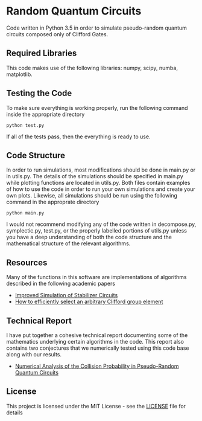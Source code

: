 # Random Quantum Circuits
Code written in Python 3.5 in order to simulate pseudo-random quantum circuits composed only of Clifford Gates.

## Required Libraries
This code makes use of the following libraries: numpy, scipy, numba, matplotlib. 

## Testing the Code 
To make sure everything is working properly, run the following command inside the appropriate directory
```
python test.py 
```
If all of the tests pass, then the everything is ready to use. 

## Code Structure 
In order to run simulations, most modifications should be done in main.py or in utils.py. The details of the simulations should be specified in main.py while plotting functions are located in utils.py. Both files contain examples of how to use the code in order to run your own simulations and create your own plots. Likewise, all simulations should be run using the following command in the approprate directory 
```
python main.py 
```

I would not recommend modifying any of the code written in decompose.py, symplectic.py, test.py, or the properly labelled portions of utils.py unless you have a deep understanding of both the code structure and the mathematical structure of the relevant algorithms. 

## Resources 
Many of the functions in this software are implementations of algorithms described in the following academic papers 
* [Improved Simulation of Stabilizer Circuits](https://arxiv.org/pdf/quant-ph/0406196.pdf) 
* [How to efficiently select an arbitrary Clifford group element](https://arxiv.org/pdf/1406.2170.pdf)

## Technical Report
I have put together a cohesive technical report documenting some of the mathematics underlying certain algorithms in the code. This report also contains two conjectures that we numerically tested using this code base along with our results. 
* [Numerical Analysis of the Collision Probability in Pseudo-Random Quantum Circuits](report/report_1.pdf)

## License
This project is licensed under the MIT License - see the [LICENSE](LICENSE) file for details
